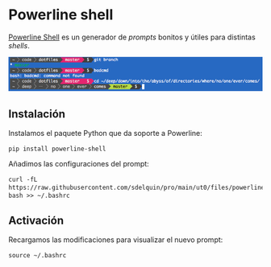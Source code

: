 # Powerline shell

[Powerline Shell](https://github.com/b-ryan/powerline-shell) es un generador de _prompts_ bonitos y útiles para distintas _shells_.

![Powerline shell](./images/powerline-shell.png)

## Instalación

Instalamos el paquete Python que da soporte a Powerline:

```console
pip install powerline-shell
```

Añadimos las configuraciones del prompt:

```console
curl -fL https://raw.githubusercontent.com/sdelquin/pro/main/ut0/files/powerline-bash >> ~/.bashrc
```

## Activación

Recargamos las modificaciones para visualizar el nuevo prompt:

```console
source ~/.bashrc
```
